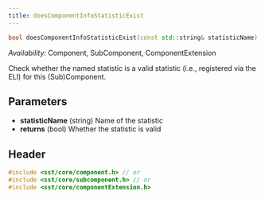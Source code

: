 ```yaml
---
title: doesComponentInfoStatisticExist
---
```


```cpp
bool doesComponentInfoStatisticExist(const std::string& statisticName) const;
```
*Availability:* Component, SubComponent, ComponentExtension

Check whether the named statistic is a valid statistic (i.e., registered via the ELI) for this (Sub)Component.

## Parameters
* **statisticName** (string) Name of the statistic
* **returns** (bool) Whether the statistic is valid


<!--- TODO add example --->

## Header
```cpp
#include <sst/core/component.h> // or
#include <sst/core/subcomponent.h> // or
#include <sst/core/componentExtension.h>
```
